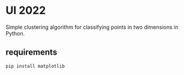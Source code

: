 # UI 2022

Simple clustering algorithm for classifying points in two dimensions in Python.


## requirements
```
pip install matplotlib
```